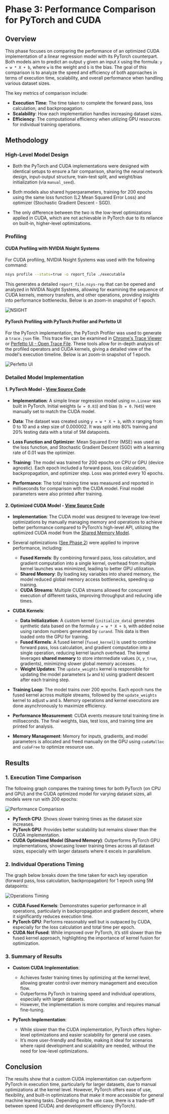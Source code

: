 # Phase 3: Performance Comparison for PyTorch and CUDA

## Overview

This phase focuses on comparing the performance of an optimized CUDA implementation of a linear regression model with its PyTorch counterpart. Both models aim to predict an output `y` given an input `X` using the formula: `y = w * X + b`, where `w` is the weight and `b` is the bias. The goal of this comparison is to analyze the speed and efficiency of both approaches in terms of execution time, scalability, and overall performance when handling various dataset sizes.

The key metrics of comparison include:
- **Execution Time**: The time taken to complete the forward pass, loss calculation, and backpropagation.
- **Scalability**: How each implementation handles increasing dataset sizes.
- **Efficiency**: The computational efficiency when utilizing GPU resources for individual training operations.

## Methodology

### High-Level Model Design 

- Both the PyTorch and CUDA implementations were designed with identical setups to ensure a fair comparison, sharing the neural network design, input-output structure, train-test split, and weight/bias initialization (via `manual_seed`).

- Both models also shared hyperparameters, training for 200 epochs using the same loss function (L2 Mean Squared Error Loss) and optimizer (Stochastic Gradient Descent - SGD).

- The only difference between the two is the low-level optimizations applied in CUDA, which are not achievable in PyTorch due to its reliance on built-in, higher-level optimizations.

### Profiling

#### CUDA Profiling with NVIDIA Nsight Systems

For CUDA profiling, NVIDIA Nsight Systems was used with the following command:

```bash
nsys profile --stats=true -o report_file ./executable
```

This generates a detailed `report_file.nsys-rep` that can be opened and analyzed in NVIDIA Nsight Systems, allowing for examining the sequence of CUDA kernels, memory transfers, and other operations, providing insights into performance bottlenecks. Below is an zoom-in snapshot of 1 epoch.

![NSIGHT](./images/nvidia_system_sample.png)

#### PyTorch Profiling with PyTorch Profiler and Perfetto UI

For the PyTorch implementation, the PyTorch Profiler was used to generate a `trace.json` file. This trace file can be examined in [Chrome's Trace Viewer](chrome://tracing) or [Perfetto UI - Open Trace File](https://ui.perfetto.dev/). These tools allow for in-depth analysis of the profiled operators and CUDA kernels, giving a detailed view of the model's execution timeline. Below is an zoom-in snapshot of 1 epoch.

![Perfetto UI](./images/perfetto_ui_sample.png)

### Detailed Model Implementation

#### 1. **PyTorch Model** - [View Source Code](./pytorch_model/regression.py)

- **Implementation**: A simple linear regression model using `nn.Linear` was built in PyTorch. Initial weights (`w = 0.83`) and bias (`b = 0.7645`) were manually set to match the CUDA model.

- **Data**: The dataset was created using `y = w * X + b`, with `X` ranging from 0 to 10 and a step size of 0.000002. It was split into 80% training and 20% testing data with a total of 5M datapoints.

- **Loss Function and Optimizer**: Mean Squared Error (MSE) was used as the loss function, and Stochastic Gradient Descent (SGD) with a learning rate of 0.01 was the optimizer.
  
- **Training**: The model was trained for 200 epochs on CPU or GPU (device agnostic). Each epoch included a forward pass, loss calculation, backpropagation, and optimizer step. Loss was printed every 10 epochs.

- **Performance**: The total training time was measured and reported in milliseconds for comparison with the CUDA model. Final model parameters were also printed after training.

#### 2. **Optimized CUDA Model** - [View Source Code](./cuda_optimized_model/regression_optimized.cu)

- **Implementation**: The CUDA model was designed to leverage low-level optimizations by manually managing memory and operations to achieve better performance compared to PyTorch’s high-level API, utilizing the optimized CUDA model from the [Shared Memory Model](../cuda-ml-optimized/cuda_models/shared_mem_all/regression_shared_mem.cu).

- Several optimizations ([See Phase 2](../cuda-ml-optimized/)) were applied to improve performance, including:
  - **Fused Kernels**: By combining forward pass, loss calculation, and gradient computation into a single kernel, overhead from multiple kernel launches was minimized, leading to better GPU utilization.
  - **Shared Memory**: By loading key variables into shared memory, the model reduced global memory access bottlenecks, speeding up training.
  - **CUDA Streams**: Multiple CUDA streams allowed for concurrent execution of different tasks, improving throughput and reducing idle times.

- **CUDA Kernels**:
  - **Data Initialization**: A custom kernel (`initialize_data`) generates synthetic data based on the formula `y = w * X + b`, with added noise using random numbers generated by `curand`. This data is then loaded onto the GPU for training.
  - **Fused Kernels**: A fused kernel (`fused_kernel`) is used to combine forward pass, loss calculation, and gradient computation into a single operation, reducing kernel launch overhead. The kernel leverages **shared memory** to store intermediate values (`X`, `y_true`, gradients), minimizing slower global memory accesses.
  - **Weight Updates**: The `update_weights` kernel is responsible for updating the model parameters (`w` and `b`) using gradient descent after each training step.

- **Training Loop**: The model trains over 200 epochs. Each epoch runs the fused kernel across multiple streams, followed by the `update_weights` kernel to adjust `w` and `b`. Memory operations and kernel executions are done asynchronously to maximize efficiency.
  
- **Performance Measurement**: CUDA events measure total training time in milliseconds. The final weights, bias, test loss, and training time are printed for analysis.

- **Memory Management**: Memory for inputs, gradients, and model parameters is allocated and freed manually on the GPU using `cudaMalloc` and `cudaFree` to optimize resource use.


## Results

### 1. **Execution Time Comparison**
The following graph compares the training times for both PyTorch (on CPU and GPU) and the CUDA optimized model for varying dataset sizes, all models were run with 200 epochs:

![Performance Comparison](./images/cuda_pytorch_execution_time.png)

- **PyTorch CPU**: Shows slower training times as the dataset size increases.
- **PyTorch GPU**: Provides better scalability but remains slower than the CUDA implementation.
- **CUDA Optimized Model (Shared Memory)**: Outperforms PyTorch GPU implementations, showcasing lower training times across all dataset sizes, especially with larger datasets where it excels in parallelism.

### 2. **Individual Operations Timing**
The graph below breaks down the time taken for each key operation (forward pass, loss calculation, backpropagation) for 1 epoch using 5M datapoints:

![Operations Timing](./images/individual_operations_timing.png)

- **CUDA Fused Kernels**: Demonstrates superior performance in all operations, particularly in backpropagation and gradient descent, where it significantly reduces execution time.
- **PyTorch GPU**: Performs reasonably well but is outpaced by CUDA, especially for the loss calculation and total time per epoch.
- **CUDA Not Fused**: While improved over PyTorch, it’s still slower than the fused kernel approach, highlighting the importance of kernel fusion for optimization.

### 3. **Summary of Results**
- **Custom CUDA Implementation**: 
  - Achieves faster training times by optimizing at the kernel level, allowing greater control over memory management and execution flow.
  - Outperforms PyTorch in training speed and individual operations, especially with larger datasets.
  - However, the implementation is more complex and requires manual fine-tuning.
  
- **PyTorch Implementation**: 
  - While slower than the CUDA implementation, PyTorch offers higher-level optimizations and easier scalability for general use cases.
  - It’s more user-friendly and flexible, making it ideal for scenarios where rapid development and scalability are needed, without the need for low-level optimizations.

## Conclusion

The results show that a custom CUDA implementation can outperform PyTorch in execution time, particularly for larger datasets, due to manual optimizations at the kernel level. However, PyTorch offers ease of use, flexibility, and built-in optimizations that make it more accessible for general machine learning tasks. Depending on the use case, there is a trade-off between speed (CUDA) and development efficiency (PyTorch).